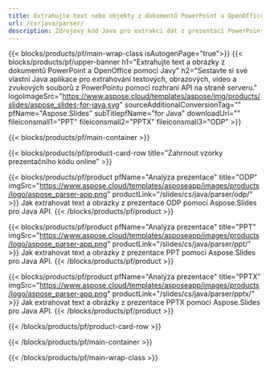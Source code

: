 ```yaml
---
title: Extrahujte text nebo objekty z dokumentů PowerPoint a OpenOffice pomocí Java
url: /cs/java/parser/
description: Zdrojový kód Java pro extrakci dat z prezentací PowerPoint a OpenOffice.
---
```


{{< blocks/products/pf/main-wrap-class isAutogenPage="true">}}
{{< blocks/products/pf/upper-banner h1="Extrahujte text a obrázky z dokumentů PowerPoint a OpenOffice pomocí Javy" h2="Sestavte si své vlastní Java aplikace pro extrahování textových, obrazových, video a zvukových souborů z PowerPointu pomocí rozhraní API na straně serveru." logoImageSrc="https://www.aspose.cloud/templates/aspose/img/products/slides/aspose_slides-for-java.svg" sourceAdditionalConversionTag="" pfName="Aspose.Slides" subTitlepfName="for Java" downloadUrl="" fileiconsmall1="PPT" fileiconsmall2="PPTX" fileiconsmall3="ODP" >}}

{{< blocks/products/pf/main-container >}}

{{< blocks/products/pf/product-card-row title="Zahrnout vzorky prezentačního kódu online" >}}

{{< blocks/products/pf/product pfName="Analýza prezentace" title="ODP" imgSrc="https://www.aspose.cloud/templates/asposeapp/images/products/logo/aspose_parser-app.png" productLink="/slides/cs/java/parser/odp/" >}}
Jak extrahovat text a obrázky z prezentace ODP pomocí Aspose.Slides pro Java API.
{{< /blocks/products/pf/product >}}

{{< blocks/products/pf/product pfName="Analýza prezentace" title="PPT" imgSrc="https://www.aspose.cloud/templates/asposeapp/images/products/logo/aspose_parser-app.png" productLink="/slides/cs/java/parser/ppt/" >}}
Jak extrahovat text a obrázky z prezentace PPT pomocí Aspose.Slides pro Java API.
{{< /blocks/products/pf/product >}}

{{< blocks/products/pf/product pfName="Analýza prezentace" title="PPTX" imgSrc="https://www.aspose.cloud/templates/asposeapp/images/products/logo/aspose_parser-app.png" productLink="/slides/cs/java/parser/pptx/" >}}
Jak extrahovat text a obrázky z prezentace PPTX pomocí Aspose.Slides pro Java API.
{{< /blocks/products/pf/product >}}



{{< /blocks/products/pf/product-card-row >}}

{{< /blocks/products/pf/main-container >}}
    
{{< /blocks/products/pf/main-wrap-class >}}